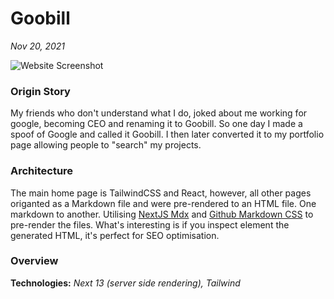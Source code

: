 # Goobill

*Nov 20, 2021*

![Website Screenshot](/goobill_snap.PNG)

### Origin Story

My friends who don't understand what I do, joked about me working for google, becoming CEO and renaming it to Goobill. So one day I made a spoof of Google and called it Goobill. I then later converted it to my portfolio page allowing people to "search" my projects. 

### Architecture

The main home page is TailwindCSS and React, however, all other pages origanted as a Markdown file and were pre-rendered to an HTML file. One markdown to another. Utilising [NextJS Mdx](https://nextjs.org/docs/pages/building-your-application/configuring/mdx) and [Github Markdown CSS](https://github.com/sindresorhus/github-markdown-css) to pre-render the files. What's interesting is if you inspect element the generated HTML, it's perfect for SEO optimisation.

### Overview

**Technologies:** *Next 13 (server side rendering), Tailwind*